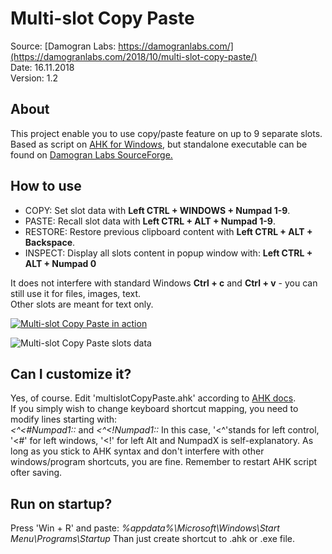 # Multi-slot Copy Paste
Source: [Damogran Labs: https://damogranlabs.com/](https://damogranlabs.com/2018/10/multi-slot-copy-paste/)  
Date: 16.11.2018  
Version: 1.2  

## About
This project enable you to use copy/paste feature on up to 9 separate slots.  
Based as script on [AHK for Windows](https://autohotkey.com/), but standalone executable can be found on [Damogran Labs SourceForge.](https://sourceforge.net/projects/multi-slot-copy-paste/)

## How to use
* COPY: Set slot data with **Left CTRL + WINDOWS + Numpad 1-9**.
* PASTE: Recall slot data with **Left CTRL + ALT + Numpad 1-9**.
* RESTORE: Restore previous clipboard content with **Left CTRL + ALT + Backspace**. 
* INSPECT: Display all slots content in popup window with: **Left CTRL + ALT + Numpad 0**

It does not interfere with standard Windows **Ctrl + c** and **Ctrl + v** - you can still use it for files, images, text.  
Other slots are meant for text only.

[![Multi-slot Copy Paste in action](https://damogranlabs.com/wp-content/uploads/2018/10/multislotCopyPasteGitHubPreview.png)](https://youtu.be/_i9paz8CwKg)

![Multi-slot Copy Paste slots data](https://i1.wp.com/damogranlabs.com/wp-content/uploads/2018/10/multislot_content.png)
  
## Can I customize it?
Yes, of course. Edit 'multislotCopyPaste.ahk' according to [AHK docs](https://autohotkey.com/docs/AutoHotkey.htm).  
If you simply wish to change keyboard shortcut mapping, you need to modify lines starting with:  
*<^<#Numpad1::* and *<^<!Numpad1::*
In this case, '<^'stands for left control, '<#' for left windows, '<!' for left Alt and NumpadX is self-explanatory. As long as you stick to AHK syntax and don't interfere with other windows/program shortcuts, you are fine. Remember to restart AHK script ofter saving.

## Run on startup?
Press 'Win + R' and paste: *%appdata%\Microsoft\Windows\Start Menu\Programs\Startup*
Than just create shortcut to .ahk or .exe file.


